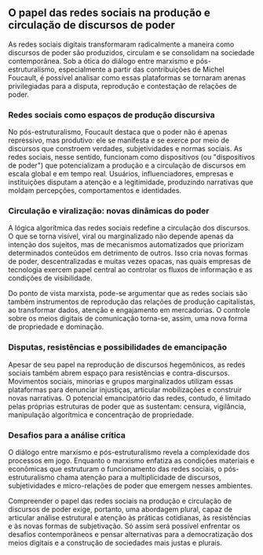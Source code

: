 
## O papel das redes sociais na produção e circulação de discursos de poder

As redes sociais digitais transformaram radicalmente a maneira como discursos de poder são produzidos, circulam e se consolidam na sociedade contemporânea. Sob a ótica do diálogo entre marxismo e pós-estruturalismo, especialmente a partir das contribuições de Michel Foucault, é possível analisar como essas plataformas se tornaram arenas privilegiadas para a disputa, reprodução e contestação de relações de poder.

### Redes sociais como espaços de produção discursiva

No pós-estruturalismo, Foucault destaca que o poder não é apenas repressivo, mas produtivo: ele se manifesta e se exerce por meio de discursos que constroem verdades, subjetividades e normas sociais. As redes sociais, nesse sentido, funcionam como dispositivos (ou "dispositivos de poder") que potencializam a produção e a circulação de discursos em escala global e em tempo real. Usuários, influenciadores, empresas e instituições disputam a atenção e a legitimidade, produzindo narrativas que moldam percepções, comportamentos e identidades.

### Circulação e viralização: novas dinâmicas do poder

A lógica algorítmica das redes sociais redefine a circulação dos discursos. O que se torna visível, viral ou marginalizado não depende apenas da intenção dos sujeitos, mas de mecanismos automatizados que priorizam determinados conteúdos em detrimento de outros. Isso cria novas formas de poder, descentralizadas e muitas vezes opacas, nas quais empresas de tecnologia exercem papel central ao controlar os fluxos de informação e as condições de visibilidade.

Do ponto de vista marxista, pode-se argumentar que as redes sociais são também instrumentos de reprodução das relações de produção capitalistas, ao transformar dados, atenção e engajamento em mercadorias. O controle sobre os meios digitais de comunicação torna-se, assim, uma nova forma de propriedade e dominação.

### Disputas, resistências e possibilidades de emancipação

Apesar de seu papel na reprodução de discursos hegemônicos, as redes sociais também abrem espaço para resistências e contra-discursos. Movimentos sociais, minorias e grupos marginalizados utilizam essas plataformas para denunciar injustiças, articular mobilizações e construir novas narrativas. O potencial emancipatório das redes, contudo, é limitado pelas próprias estruturas de poder que as sustentam: censura, vigilância, manipulação algorítmica e concentração de propriedade.

### Desafios para a análise crítica

O diálogo entre marxismo e pós-estruturalismo revela a complexidade dos processos em jogo. Enquanto o marxismo enfatiza as condições materiais e econômicas que estruturam o funcionamento das redes sociais, o pós-estruturalismo chama atenção para a multiplicidade de discursos, subjetividades e micro-relações de poder que emergem nesses ambientes.

Compreender o papel das redes sociais na produção e circulação de discursos de poder exige, portanto, uma abordagem plural, capaz de articular análise estrutural e atenção às práticas cotidianas, às resistências e às novas formas de subjetivação. Só assim será possível enfrentar os desafios contemporâneos e pensar alternativas para a democratização dos meios digitais e a construção de sociedades mais justas e plurais.
```
